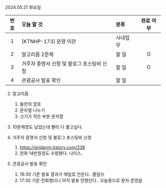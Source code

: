 2024.05.21 화요일

| 번호 | 오늘 할 것                                 | 분류     | 완료 여부 |
| :--: | :----------------------------------------- | :------- | :-------: |
|  1   | [KTNHP-173] 운영 이관                      | 사내업무 |           |
|  2   | 알고리즘 2문제                             | 할 일    |     O     |
|  3   | 거주자 증명서 신청 및 블로그 포스팅비 신청 | 할 일    |     O     |
|  4   | 관광공사 발표 확인                         | 할 일    |           |

2. 알고리즘
   1. 둘만의 암호
   2. 문자열 나누기
   3. 크기가 작은 부분 문자열 
4. 10문제정도 남았는데 빨리 다 풀고싶다.
   
3. 거주자 증명서 신청 및 블로그 포스팅비 신청
   1. https://gridarim.tistory.com/236
   2. 한화 14만원정도 수령됐다. 나이스..

4. 관광공사 발표 확인
   1. 16:30 기준 발표 결과가 메일로 안온다.. 쫄림쓰
   2. 17:30 기준 전화했더니 아직 발표 안했단다.. 오늘중으로 문자 준댔음

